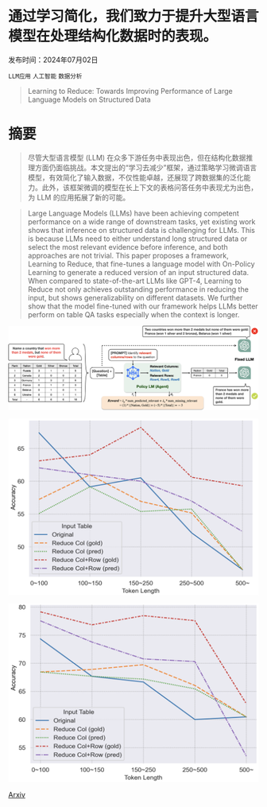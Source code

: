 # 通过学习简化，我们致力于提升大型语言模型在处理结构化数据时的表现。

发布时间：2024年07月02日

`LLM应用` `人工智能` `数据分析`

> Learning to Reduce: Towards Improving Performance of Large Language Models on Structured Data

# 摘要

> 尽管大型语言模型 (LLM) 在众多下游任务中表现出色，但在结构化数据推理方面仍面临挑战。本文提出的“学习去减少”框架，通过策略学习微调语言模型，有效简化了输入数据，不仅性能卓越，还展现了跨数据集的泛化能力。此外，该框架微调的模型在长上下文的表格问答任务中表现尤为出色，为 LLM 的应用拓展了新的可能。

> Large Language Models (LLMs) have been achieving competent performance on a wide range of downstream tasks, yet existing work shows that inference on structured data is challenging for LLMs. This is because LLMs need to either understand long structured data or select the most relevant evidence before inference, and both approaches are not trivial. This paper proposes a framework, Learning to Reduce, that fine-tunes a language model with On-Policy Learning to generate a reduced version of an input structured data. When compared to state-of-the-art LLMs like GPT-4, Learning to Reduce not only achieves outstanding performance in reducing the input, but shows generalizability on different datasets. We further show that the model fine-tuned with our framework helps LLMs better perform on table QA tasks especially when the context is longer.

![通过学习简化，我们致力于提升大型语言模型在处理结构化数据时的表现。](../../../paper_images/2407.02750/model2.png)

![通过学习简化，我们致力于提升大型语言模型在处理结构化数据时的表现。](../../../paper_images/2407.02750/task_performance_gpt-4-0613.png)

![通过学习简化，我们致力于提升大型语言模型在处理结构化数据时的表现。](../../../paper_images/2407.02750/task_performance_gpt-3.5-turbo.png)

[Arxiv](https://arxiv.org/abs/2407.02750)